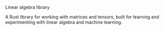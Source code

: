 Linear algebra library

A Rust library for working with matrices and tensors, built for learning and experimenting with linear algebra and machine learning.
